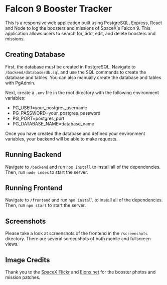 # Falcon 9 Booster Tracker

This is a responsive web application built using PostgreSQL, Express, React and Node to log the boosters and missions of SpaceX's Falcon 9. This application allows users to search for, add, edit, and delete boosters and missions.

## Creating Database

First, the database must be created in PostgreSQL. Navigate to `/backend/database/db.sql` and use the SQL commands to create the database and tables. You can also manually create the database and tables with PgAdmin.

Next, create a `.env` file in the root directory with the following environment variables:

- PG_USER=your_postgres_username
- PG_PASSWORD=your_postgres_password
- PG_PORT=postgres_port
- PG_DATABASE_NAME=database_name

Once you have created the database and defined your environment variables, your backend will be able to make requests.

## Running Backend

Navigate to `/backend` and run `npm install` to install all of the dependencies. Then, run `node index` to start the server.

## Running Frontend

Navigate to `/frontend` and run `npm install` to install all of the dependencies. Then, run `npm start` to start the server.

## Screenshots

Please take a look at screenshots of the frontend in the `/screenshots` directory. There are several screenshots of both mobile and fullscreen views.

## Image Credits

Thank you to the [SpaceX Flickr](https://www.flickr.com/photos/spacex) and [Elonx.net](elonx.net) for the booster photos and mission patches.
